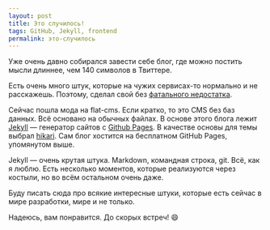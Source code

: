 ```yaml
---
layout: post
title: Это случилось!
tags: GitHub, Jekyll, frontend
permalink: это-случилось
---
```


Уже очень давно собирался завести себе блог, где можно постить мысли длиннее, чем 140 символов в Твиттере.

Есть очень много штук, которые на чужих сервисах-то нормально и не расскажешь.
Поэтому, сделал свой без [фатального недостатка](http://lurkmore.to/%D0%A4%D0%B0%D1%82%D0%B0%D0%BB%D1%8C%D0%BD%D1%8B%D0%B9_%D0%BD%D0%B5%D0%B4%D0%BE%D1%81%D1%82%D0%B0%D1%82%D0%BE%D0%BA).

Сейчас пошла мода на flat-cms. Если кратко, то это CMS без баз данных. Всё основано на обычных файлах.
В основе этого блога лежит [Jekyll](http://jekyllrb.com) — генератор сайтов с [Github Pages](http://pages.github.com).
В качестве основы для темы выбрал [hikari](https://github.com/m3xm/hikari-for-Jekyll).
Сам блог хостится на бесплатном GitHub Pages, упомянутом выше.

Jekyll — очень крутая штука. Markdown, командная строка, git. Всё, как я люблю.
Есть несколько моментов, которые реализуются через костыли, но во всём остальном очень даже.

Буду писать сюда про всякие интересные штуки, которые есть сейчас в мире разработки, мире и не только.

Надеюсь, вам понравится. До скорых встреч! :smile: